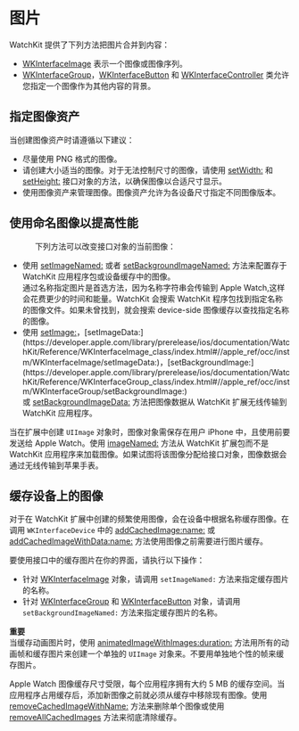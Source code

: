 # 图片　　

WatchKit 提供了下列方法把图片合并到内容：

- [WKInterfaceImage](https://developer.apple.com/library/prerelease/ios/documentation/WatchKit/Reference/WKInterfaceImage_class/index.html#//apple_ref/occ/cl/WKInterfaceImage) 表示一个图像或图像序列。　　
- [WKInterfaceGroup](https://developer.apple.com/library/prerelease/ios/documentation/WatchKit/Reference/WKInterfaceGroup_class/index.html#//apple_ref/occ/cl/WKInterfaceGroup)，[WKInterfaceButton](https://developer.apple.com/library/prerelease/ios/documentation/WatchKit/Reference/WKInterfaceButton_class/index.html#//apple_ref/occ/cl/WKInterfaceButton) 和 [WKInterfaceController](https://developer.apple.com/library/prerelease/ios/documentation/WatchKit/Reference/WKInterfaceController_class/index.html#//apple_ref/occ/cl/WKInterfaceController) 类允许您指定一个图像作为其他内容的背景。

## 指定图像资产　　　　

当创建图像资产时请遵循以下建议：

- 尽量使用 PNG 格式的图像。
- 请创建大小适当的图像。对于无法控制尺寸的图像，请使用 [setWidth:](https://developer.apple.com/library/prerelease/ios/documentation/WatchKit/Reference/WKInterfaceObject_class/index.html#//apple_ref/occ/instm/WKInterfaceObject/setWidth:) 和 [setHeight:](https://developer.apple.com/library/prerelease/ios/documentation/WatchKit/Reference/WKInterfaceObject_class/index.html#//apple_ref/occ/instm/WKInterfaceObject/setHeight:) 接口对象的方法，以确保图像以合适尺寸显示。
- 使用图像资产来管理图像。图像资产允许为各设备尺寸指定不同图像版本。

## 使用命名图像以提高性能　
　　　
下列方法可以改变接口对象的当前图像：

- 使用 [setImageNamed:](https://developer.apple.com/library/prerelease/ios/documentation/WatchKit/Reference/WKInterfaceImage_class/index.html#//apple_ref/occ/instm/WKInterfaceImage/setImageNamed:) 或者 [setBackgroundImageNamed:](https://developer.apple.com/library/prerelease/ios/documentation/WatchKit/Reference/WKInterfaceGroup_class/index.html#//apple_ref/occ/instm/WKInterfaceGroup/setBackgroundImageNamed:) 方法来配置存于 WatchKit 应用程序包或设备缓存中的图像。  
通过名称指定图片是首选方法，因为名称字符串会传输到 Apple Watch,这样会花费更少的时间和能量。WatchKit 会搜索 WatchKit 程序包找到指定名称的图像文件。如果未曾找到，就会搜索 device-side 图像缓存以查找指定名称的图像。
- 使用 [setImage:](https://developer.apple.com/library/prerelease/ios/documentation/WatchKit/Reference/WKInterfaceImage_class/index.html#//apple_ref/occ/instm/WKInterfaceImage/setImage:)，[setImageData:](https://developer.apple.com/library/prerelease/ios/documentation/WatchKit/Reference/WKInterfaceImage_class/index.html#//apple_ref/occ/instm/WKInterfaceImage/setImageData:)，[setBackgroundImage:](https://developer.apple.com/library/prerelease/ios/documentation/WatchKit/Reference/WKInterfaceGroup_class/index.html#//apple_ref/occ/instm/WKInterfaceGroup/setBackgroundImage:) 或 [setBackgroundImageData:](https://developer.apple.com/library/prerelease/ios/documentation/WatchKit/Reference/WKInterfaceGroup_class/index.html#//apple_ref/occ/instm/WKInterfaceGroup/setBackgroundImageData:) 方法把图像数据从 WatchKit 扩展无线传输到 WatchKit 应用程序。   

当在扩展中创建 `UIImage` 对象时，图像对象需保存在用户 iPhone 中，且使用前要发送给 Apple Watch。使用 [imageNamed:](https://developer.apple.com/library/prerelease/ios/documentation/UIKit/Reference/UIImage_Class/index.html#//apple_ref/occ/clm/UIImage/imageNamed:) 方法从 WatchKit 扩展包而不是 WatchKit 应用程序来加载图像。如果试图将该图像分配给接口对象，图像数据会通过无线传输到苹果手表。

## 缓存设备上的图像　　

对于在 WatchKit 扩展中创建的频繁使用图像，会在设备中根据名称缓存图像。在调用 `WKInterfaceDevice` 中的 [addCachedImage:name:](https://developer.apple.com/library/prerelease/ios/documentation/WatchKit/Reference/WKInterfaceDevice_class/index.html#//apple_ref/occ/instm/WKInterfaceDevice/addCachedImage:name:) 或 [addCachedImageWithData:name:](https://developer.apple.com/library/prerelease/ios/documentation/WatchKit/Reference/WKInterfaceDevice_class/index.html#//apple_ref/occ/instm/WKInterfaceDevice/addCachedImageWithData:name:) 方法使用图像之前需要进行图片缓存。　   

要使用接口中的缓存图片在你的界面，请执行以下操作：

- 针对 [WKInterfaceImage](https://developer.apple.com/library/prerelease/ios/documentation/WatchKit/Reference/WKInterfaceImage_class/index.html#//apple_ref/occ/cl/WKInterfaceImage) 对象，请调用 `setImageNamed:` 方法来指定缓存图片的名称。　
- 针对 [WKInterfaceGroup](https://developer.apple.com/library/prerelease/ios/documentation/WatchKit/Reference/WKInterfaceGroup_class/index.html#//apple_ref/occ/cl/WKInterfaceGroup) 和 [WKInterfaceButton](https://developer.apple.com/library/prerelease/ios/documentation/WatchKit/Reference/WKInterfaceButton_class/index.html#//apple_ref/occ/cl/WKInterfaceButton) 对象，请调用 `setBackgroundImageNamed:` 方法来指定缓存图片的名称。

>
**重要**   
当缓存动画图片时，使用 [animatedImageWithImages:duration:](https://developer.apple.com/library/prerelease/ios/documentation/UIKit/Reference/UIImage_Class/index.html#//apple_ref/occ/clm/UIImage/animatedImageWithImages:duration:) 方法用所有的动画帧和缓存图片来创建一个单独的 `UIImage` 对象来。不要用单独地个性的帧来缓存图片。

Apple Watch 图像缓存尺寸受限，每个应用程序拥有大约 5 MB 的缓存空间。当应用程序占用缓存后，添加新图像之前就必须从缓存中移除现有图像。使用[removeCachedImageWithName:](https://developer.apple.com/library/prerelease/ios/documentation/WatchKit/Reference/WKInterfaceDevice_class/index.html#//apple_ref/occ/instm/WKInterfaceDevice/removeCachedImageWithName:) 方法来删除单个图像或使用 [removeAllCachedImages](https://developer.apple.com/library/prerelease/ios/documentation/WatchKit/Reference/WKInterfaceDevice_class/index.html#//apple_ref/occ/instm/WKInterfaceDevice/removeAllCachedImages) 方法来彻底清除缓存。









　
